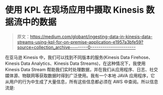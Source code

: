 # 使用 KPL 在现场应用中摄取 Kinesis 数据流中的数据

> 原文：<https://medium.com/globant/ingesting-data-in-kinesis-data-streams-using-kpl-for-on-premise-application-e1957a3bfe59?source=collection_archive---------0----------------------->

在亚马逊 Kinesis 中，我们可以找到不同版本的服务(Kinesis Data Firehose、Kinesis Data Analytics、Kinesis Data Streams)，在这种情况下，我使用 Kinesis Data Stream 帮助我们实时处理数据，并在我们从应用程序、日志、社交媒体源、物联网等获取数据时得到广泛使用。我有一个本地 JAVA 应用程序，它从用户的行为中生成了大量信息，所有这些信息都必须在 AWS 中查阅。所以信息流是: